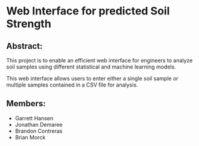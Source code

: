 # Web Interface for predicted Soil Strength

## Abstract:

This project is to enable an efficient web interface for engineers to analyze soil samples using different statistical and machine 
learning models. 

This web interface allows users to enter either a single soil sample or multiple samples contained in a CSV file for analysis.

## Members:
 - Garrett Hansen
 - Jonathan Demaree
 - Brandon Contreras
 - Brian Morck



